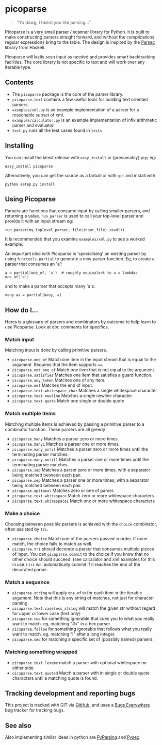 # picoparse

> "Yo dawg, I heard you like parsing…"

Picoparse is a very small parser / scanner library for Python. It is built to make 
constructing parsers  straight forward, and without the complications regular expressions 
bring to the table. The design is inspired by the 
[Parsec](http://www.haskell.org/haskellwiki/Parsec) library from Haskell.

Picoparse will lazily scan input as needed and provides smart backtracking facilities. The 
core library is not specific to text and will work over any iterable type.

## Contents

 * The `picoparse` package is the core of the parser library. 
 * `picoparse.text` contains a few useful tools for building text oriented 
    parsers.
 * `examples/xml.py` is an example implementation of a parser for a reasonable 
    subset of xml.
 * `examples/calculator.py` is an example implementation of infix arithmetic
    parser and evaluator.
 * `test.py` runs all the test cases found in `tests`

## Installing

You can install the latest release with `easy_install` or (presumably) `pip`; eg:

    easy_install picoparse

Alternatively, you can get the source as a tarball or with `git` and install with:

    python setup.py install 
 
## Using Picoparse

Parsers are functions that consume input by calling smaller parsers, and returning a value. 
`run_parser` is used to call your top-level parser and provide it with an input stream eg:

    run_parser(my_toplevel_parser, file(input_file).read())

It is recommended that you examine `examples/xml.py` to see a worked example.

An important idea with Picoparse is 'specialising' an existing parser by using `functools.partial` to generate a new parser function. Eg, to create a parser that consumes an 'a':

    a = partial(one_of, 'a')  # roughly equivalent to a = lambda: one_of('a')

and to make a parser that accepts many 'a's:

    many_as = partial(many, a)

## How do I…

Heres is a glossary of parsers and combinators by outcome to help learn to use Picoparse. Look at doc comments for specifics. 

### Match input

Matching input is done by calling primitive parsers.

 * `picoparse.one_of` Match one item in the input stream that is equal to the
   argument. Requires that the item supports `==`.
 * `picoparse.not_one_of` Match one item that is not equal to the argument.
 * `picoparse.satisfies` Matches one item that satisfies a guard function.
 * `picoparse.any_token` Matches one of any item. 
 * `picoparse.eof` Matches the end of input.
 * `picoparse.text.whitespace_char` Matches a single whitespace character
 * `picoparse.text.newline` Matches a single newline character
 * `picoparse.text.quote` Match one single or double quote
 
### Match multiple items
 
Matching multiple items is achieved by passing a primitive parser to a combinator function. These parsers are all greedy

 * `picoparse.many` Matches a parser zero or more times.
 * `picoparse.many1` Matches a parser one or more times.
 * `picoparse.many_until` Matches a parser zero or more times until the 
   terminating parser matches.
 * `picoparse.many_until1` Matches a parser one or more times until the 
   terminating parser matches.
 * `picoparse.sep` Matches a parser zero or more times, with a separator being
   matched between each pair.    
 * `picoparse.sep` Matches a parser one or more times, with a separator being
   matched between each pair.  
 * `picoparse.optional` Matches zero or one of parser. 
 * `picoparse.text.whitespace` Match zero or more whitespace characters
 * `picoparse.text.whitespace1` Match one or more whitespace characters
   
### Make a choice

Choosing between possible parsers is achieved with the `choice` combinator, often assisted by `tri`.

 * `picoparse.choice` Match one of the parsers passed in order. If none match,
   the choice fails to match as well.
 * `picoparse.tri` should decorate a parser that consumes multiple pieces of 
   input. You can `picoparse.commit` to the choice if you know that no 
   other choice should succeed. (see calculator and xml examples for this in 
   use.) `tri` will automatically commit if it reaches the end of the decorated 
   parser.

### Match a sequence

 * `picoparse.string` will apply `one_of` in for each item in the iterable 
    argument. Note that this is any string of matches, not just for character 
    parsing.
 * `picoparse.text.caseless_string` will match the given str without regard 
    for upper or lower case (text only)
 * `picoparse.cue` for something ignorable that cues you to what you really 
    want to match. eg, matching "#x" in a hex parser
 * `picoparse.follow` for something ignorable that follows what you really want 
    to match. eg, matching "l" after a long integer.
 * `picoparse.seq` for matching a specific set of (possibly named) parsers.

### Matching something wrapped
 
 * `picoparse.text.lexeme` match a parser with optional whitespace on either
    side.
 * `picoparse.text.quoted` Match a parser with in single or double quote 
    characters until a matching quote is found.
 
## Tracking development and reporting bugs 

This project is tracked with GIT via [GitHub](http://github.com/brehaut/picoparse/), and uses
a [Bugs Everywhere](http://bugseverywhere.org/) bug tracker for tracking bugs.


## See also

Also implementing similar ideas in python are [PyParsing](http://pyparsing.wikispaces.com/) and [Pysec](http://www.valuedlessons.com/2008/02/pysec-monadic-combinatoric-parsing-in.html).
